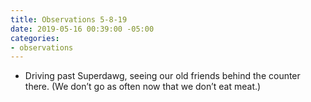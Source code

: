 ```yaml
---
title: Observations 5-8-19
date: 2019-05-16 00:39:00 -05:00
categories:
- observations
---
```


- Driving past Superdawg, seeing our old friends behind the counter there. (We don’t go as often now that we don’t eat meat.)